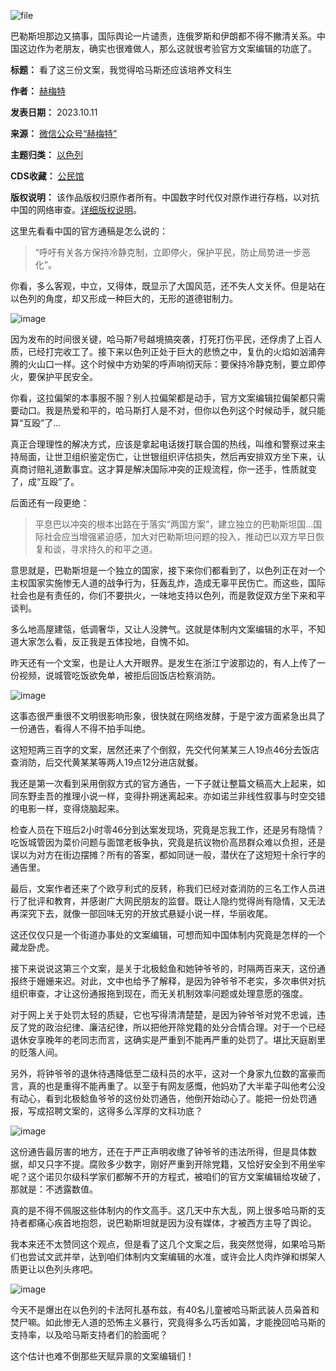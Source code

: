 ![file](https://chinadigitaltimes.net/chinese/files/2023/10/image-1697024620598.png)


巴勒斯坦那边又搞事，国际舆论一片谴责，连俄罗斯和伊朗都不得不撇清关系。中国这边作为老朋友，确实也很难做人，那么这就很考验官方文案编辑的功底了。




**标题：** 看了这三份文案，我觉得哈马斯还应该培养文科生  

**作者：** [赫梅特](https://chinadigitaltimes.net/space/赫梅特)  

**发表日期：** 2023.10.11  

**来源：** [微信公众号“赫梅特”](https://web.archive.org/web/https://mp.weixin.qq.com/s/vrY5NLqLFS1xjY8qo5YvgQ)  

**主题归类：** [以色列](https://chinadigitaltimes.net/space/以色列)  

**CDS收藏：** [公民馆](https://chinadigitaltimes.net/space/%E5%85%AC%E6%B0%91%E9%A6%86)  

**版权说明：** 该作品版权归原作者所有。中国数字时代仅对原作进行存档，以对抗中国的网络审查。[详细版权说明](https://chinadigitaltimes.net/chinese/copyright)。


这里先看看中国的官方通稿是怎么说的：



> 
> “呼吁有关各方保持冷静克制，立即停火，保护平民，防止局势进一步恶化”。
> 
> 
> 


你看，多么客观，中立，又得体，既显示了大国风范，还不失人文关怀。但是站在以色列的角度，却又形成一种巨大的，无形的道德钳制力。


![image](https://chinadigitaltimes.net/chinese/files/2023/10/post-701045-65268b0319e48.)


因为发布的时间很关键，哈马斯7号越境搞突袭，打死打伤平民，还俘虏了上百人质，已经打完收工了。接下来以色列正处于巨大的悲愤之中，复仇的火焰如汹涌奔腾的火山口一样。这个时候中方劝架的呼声响彻天际：要保持冷静克制，要立即停火，要保护平民安全。


你看，这拉偏架的本事服不服？别人拉偏架都是动手，官方文案编辑拉偏架都只需要动口。我是热爱和平的，哈马斯打人是不对，但你以色列这个时候动手，就只能算“互殴”了…


真正合理理性的解决方式，应该是拿起电话拨打联合国的热线，叫维和警察过来主持局面，让世卫组织鉴定伤亡，让世银组织评估损失，然后再安排双方坐下来，认真商讨赔礼道歉事宜。这才算是解决国际冲突的正规流程，你一还手，性质就变了，成“互殴”了。


后面还有一段更绝：



> 
> 平息巴以冲突的根本出路在于落实“两国方案”，建立独立的巴勒斯坦国…国际社会应当增强紧迫感，加大对巴勒斯坦问题的投入，推动巴以双方早日恢复和谈，寻求持久的和平之道。
> 
> 
> 


意思就是，巴勒斯坦是一个独立的国家，接下来你们都看到了，以色列正在对一个主权国家实施惨无人道的战争行为，狂轰乱炸，造成无辜平民伤亡。而这些，国际社会也是有责任的，你们不要拱火，一味地支持以色列，而是敦促双方坐下来和平谈判。


多么地高屋建瓴，低调奢华，又让人没脾气。这就是体制内文案编辑的水平，不知道大家怎么看，反正我是五体投地，自愧不如。


昨天还有一个文案，也是让人大开眼界。是发生在浙江宁波那边的，有人上传了一份视频，说城管吃饭欲免单，被拒后回饭店检察消防。


![image](https://chinadigitaltimes.net/chinese/files/2023/10/post-701045-65268b0322940.)


这事态很严重很不文明很影响形象，很快就在网络发酵，于是宁波方面紧急出具了一份通告，看得人不得不拍手叫绝。


这短短两三百字的文案，居然还来了个倒叙，先交代何某某三人19点46分去饭店查消防，后交代黄某某等两人19点12分进店就餐。


我还是第一次看到采用倒叙方式的官方通告，一下子就让整篇文稿高大上起来，如同东野圭吾的推理小说一样，变得扑朔迷离起来。亦如诺兰非线性叙事与时空交错的电影一样，变得烧脑起来。


检查人员在下班后2小时零46分到达案发现场，究竟是忘我工作，还是另有隐情？吃饭城管因为菜价问题与面馆老板争执，究竟是抗议物价高昂群众难以负担，还是误以为对方在街边摆摊？所有的答案，都如同谜一般，潜伏在了这短短十余行字的通告里。


最后，文案作者还来了个欧亨利式的反转，称我们已经对查消防的三名工作人员进行了批评和教育，并感谢广大网民朋友的监督。既让人隐约觉得尚有隐情，又无法再深究下去，就像一部回味无穷的开放式悬疑小说一样，华丽收尾。


这还仅仅只是一个街道办事处的文案编辑，可想而知中国体制内究竟是怎样的一个藏龙卧虎。


接下来说说这第三个文案，是关于北极鲶鱼和她钟爷爷的，时隔两百来天，这份通报终于姗姗来迟。对此，文中也给予了解释，是因为钟爷爷不老实，多次串供对抗组织审查，才让这份通报拖到现在，而无关机制效率问题或处理意愿的强度。


对于网上关于处罚太轻的质疑，它也写得清清楚楚，是因为钟爷爷对党不忠诚，违反了党的政治纪律、廉洁纪律，所以把他开除党籍的处分合情合理。对于一个已经退休安享晚年的老同志而言，这确实是严重到不能再严重的处罚了。堪比天庭剧里的贬落人间。


另外，将钟爷爷的退休待遇降低至二级科员的水平，这对一个身家九位数的富豪而言，真的也是重得不能再重了。以至于有网友感慨，他妈劝了大半辈子叫他考公没有动心，看到北极鲶鱼爷爷的这份处罚通告，他倒开始动心了。能把一份处罚通报，写成招聘文案的，这得多么浑厚的文科功底？


![image](https://chinadigitaltimes.net/chinese/files/2023/10/post-701045-65268b032a4e2.)


这份通告最厉害的地方，还在于严正声明收缴了钟爷爷的违法所得，但是具体数据，却又只字不提。腐败多少数字，刚好严重到开除党籍，又恰好安全到不用坐牢呢？这个诺贝尔级科学家们都解不开的方程式，被咱们的官方文案编辑给攻破了，那就是：不透露数值。


真的是不得不佩服这些体制内的作文高手。这几天中东大乱，网上很多哈马斯的支持者都痛心疾首地抱怨，说巴勒斯坦就是因为没有媒体，才被西方主导了舆论。


我本来还不太赞同这个观点，但是看了这几个文案之后，我突然觉得，如果哈马斯们也尝试文武并举，达到咱们体制内文案编辑的水准，或许会比人肉炸弹和绑架人质更让以色列头疼吧。


![image](https://chinadigitaltimes.net/chinese/files/2023/10/post-701045-65268b0334157.)


今天不是爆出在以色列的卡法阿扎基布兹，有40名儿童被哈马斯武装人员枭首和焚尸嘛。如此惨无人道的恐怖主义暴行，究竟得多么巧舌如簧，才能挽回哈马斯的支持率，以及哈马斯支持者们的脸面呢？


这个估计也难不倒那些天赋异禀的文案编辑们！

